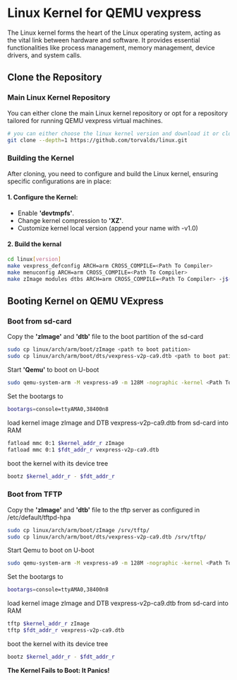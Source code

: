 # Linux Kernel for QEMU vexpress

The Linux kernel forms the heart of the Linux operating system, acting as the vital link between hardware and software. It provides essential functionalities like process management, memory management, device drivers, and system calls.


## Clone the Repository

### Main Linux Kernel Repository

You can either clone the main Linux kernel repository or opt for a repository tailored for running QEMU vexpress virtual machines.

```bash
# you can either choose the linux kernel version and download it or clone the last commit
git clone --depth=1 https://github.com/torvalds/linux.git
```
### Building the Kernel
After cloning, you need to configure and build the Linux kernel, ensuring specific configurations are in place:

#### 1. **Configure the Kernel:**
-   Enable **'devtmpfs'**.
-   Change kernel compression to **'XZ'**.
-   Customize kernel local version (append your name with -v1.0)

#### 2. **Build the kernal**

```bash
cd linux[version]
make vexpress_defconfig ARCH=arm CROSS_COMPILE=<Path To Compiler>
make menuconfig ARCH=arm CROSS_COMPILE=<Path To Compiler>
make zImage modules dtbs ARCH=arm CROSS_COMPILE=<Path To Compiler> -j$(nproc)
```

## Booting Kernel on QEMU VExpress

### Boot from sd-card

Copy the **'zImage'** and **'dtb'** file to the boot partition of the sd-card
```bash
sudo cp linux/arch/arm/boot/zImage <path to boot patition>
sudo cp linux/arch/arm/boot/dts/vexpress-v2p-ca9.dtb <path to boot patition>
```
Start **'Qemu'** to boot on U-boot
```bash
sudo qemu-system-arm -M vexpress-a9 -m 128M -nographic -kernel <Path To the u-boot>/u-boot -sd <Path To the sd.img>/sd.img -net tap,script=<Path To the script>/qemu-ifup -net nic
```
Set the bootargs to
```bash
bootargs=console=ttyAMA0,38400n8
```
load kernel image zImage and DTB vexpress-v2p-ca9.dtb from sd-card into RAM
```bash
fatload mmc 0:1 $kernel_addr_r zImage
fatload mmc 0:1 $fdt_addr_r vexpress-v2p-ca9.dtb
```
boot the kernel with its device tree
```bash
bootz $kernel_addr_r - $fdt_addr_r
```

### Boot from TFTP

Copy the **'zImage'** and **'dtb'** file to the tftp server as configured in /etc/default/tftpd-hpa
```bash
sudo cp linux/arch/arm/boot/zImage /srv/tftp/
sudo cp linux/arch/arm/boot/dts/vexpress-v2p-ca9.dtb /srv/tftp/
```
Start Qemu to boot on U-boot
```bash
sudo qemu-system-arm -M vexpress-a9 -m 128M -nographic -kernel <Path To the u-boot>/u-boot -sd <Path To the sd.img>/sd.img -net tap,script=<Path To the script>/qemu-ifup -net nic
```
Set the bootargs to
```bash
bootargs=console=ttyAMA0,38400n8
```
load kernel image zImage and DTB vexpress-v2p-ca9.dtb from sd-card into RAM
```bash
tftp $kernel_addr_r zImage
tftp $fdt_addr_r vexpress-v2p-ca9.dtb
```
boot the kernel with its device tree
```bash
bootz $kernel_addr_r - $fdt_addr_r
```
**The Kernel Fails to Boot: It Panics!**